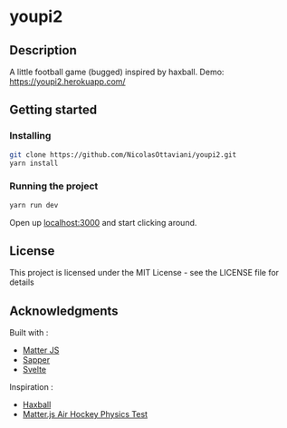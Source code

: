 # youpi2

## Description
A little football game (bugged) inspired by haxball. Demo: https://youpi2.herokuapp.com/

## Getting started

### Installing

```bash
git clone https://github.com/NicolasOttaviani/youpi2.git
yarn install
```

### Running the project

```bash
yarn run dev
```

Open up [localhost:3000](http://localhost:3000) and start clicking around.

## License

This project is licensed under the MIT License - see the LICENSE file for details

## Acknowledgments

Built with :

- [Matter JS](https://brm.io/matter-js/)
- [Sapper](https://sapper.svelte.dev)
- [Svelte](https://svelte.dev)

Inspiration :

- [Haxball](https://www.haxball.com/)
- [Matter.js Air Hockey Physics Test](https://codepen.io/steveeeie/pen/zjYmjR)
